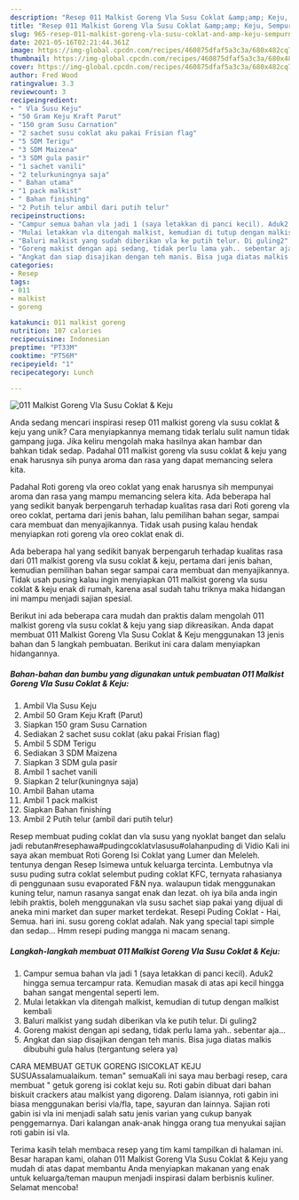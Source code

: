 ```yaml
---
description: "Resep 011 Malkist Goreng Vla Susu Coklat &amp;amp; Keju, Sempurna"
title: "Resep 011 Malkist Goreng Vla Susu Coklat &amp;amp; Keju, Sempurna"
slug: 965-resep-011-malkist-goreng-vla-susu-coklat-and-amp-keju-sempurna
date: 2021-05-16T02:21:44.361Z
image: https://img-global.cpcdn.com/recipes/460875dfaf5a3c3a/680x482cq70/011-malkist-goreng-vla-susu-coklat-keju-foto-resep-utama.jpg
thumbnail: https://img-global.cpcdn.com/recipes/460875dfaf5a3c3a/680x482cq70/011-malkist-goreng-vla-susu-coklat-keju-foto-resep-utama.jpg
cover: https://img-global.cpcdn.com/recipes/460875dfaf5a3c3a/680x482cq70/011-malkist-goreng-vla-susu-coklat-keju-foto-resep-utama.jpg
author: Fred Wood
ratingvalue: 3.3
reviewcount: 3
recipeingredient:
- " Vla Susu Keju"
- "50 Gram Keju Kraft Parut"
- "150 gram Susu Carnation"
- "2 sachet susu coklat aku pakai Frisian flag"
- "5 SDM Terigu"
- "3 SDM Maizena"
- "3 SDM gula pasir"
- "1 sachet vanili"
- "2 telurkuningnya saja"
- " Bahan utama"
- "1 pack malkist"
- " Bahan finishing"
- "2 Putih telur ambil dari putih telur"
recipeinstructions:
- "Campur semua bahan vla jadi 1 (saya letakkan di panci kecil). Aduk2 hingga semua tercampur rata. Kemudian masak di atas api kecil hingga bahan sangat mengental seperti lem."
- "Mulai letakkan vla ditengah malkist, kemudian di tutup dengan malkist kembali"
- "Baluri malkist yang sudah diberikan vla ke putih telur. Di guling2"
- "Goreng makist dengan api sedang, tidak perlu lama yah.. sebentar aja..."
- "Angkat dan siap disajikan dengan teh manis. Bisa juga diatas malkis dibubuhi gula halus (tergantung selera ya)"
categories:
- Resep
tags:
- 011
- malkist
- goreng

katakunci: 011 malkist goreng 
nutrition: 107 calories
recipecuisine: Indonesian
preptime: "PT33M"
cooktime: "PT56M"
recipeyield: "1"
recipecategory: Lunch

---
```



![011 Malkist Goreng Vla Susu Coklat &amp; Keju](https://img-global.cpcdn.com/recipes/460875dfaf5a3c3a/680x482cq70/011-malkist-goreng-vla-susu-coklat-keju-foto-resep-utama.jpg)

Anda sedang mencari inspirasi resep 011 malkist goreng vla susu coklat &amp; keju yang unik? Cara menyiapkannya memang tidak terlalu sulit namun tidak gampang juga. Jika keliru mengolah maka hasilnya akan hambar dan bahkan tidak sedap. Padahal 011 malkist goreng vla susu coklat &amp; keju yang enak harusnya sih punya aroma dan rasa yang dapat memancing selera kita.

Padahal Roti goreng vla oreo coklat yang enak harusnya sih mempunyai aroma dan rasa yang mampu memancing selera kita. Ada beberapa hal yang sedikit banyak berpengaruh terhadap kualitas rasa dari Roti goreng vla oreo coklat, pertama dari jenis bahan, lalu pemilihan bahan segar, sampai cara membuat dan menyajikannya. Tidak usah pusing kalau hendak menyiapkan roti goreng vla oreo coklat enak di.

Ada beberapa hal yang sedikit banyak berpengaruh terhadap kualitas rasa dari 011 malkist goreng vla susu coklat &amp; keju, pertama dari jenis bahan, kemudian pemilihan bahan segar sampai cara membuat dan menyajikannya. Tidak usah pusing kalau ingin menyiapkan 011 malkist goreng vla susu coklat &amp; keju enak di rumah, karena asal sudah tahu triknya maka hidangan ini mampu menjadi sajian spesial.


Berikut ini ada beberapa cara mudah dan praktis dalam mengolah 011 malkist goreng vla susu coklat &amp; keju yang siap dikreasikan. Anda dapat membuat 011 Malkist Goreng Vla Susu Coklat &amp; Keju menggunakan 13 jenis bahan dan 5 langkah pembuatan. Berikut ini cara dalam menyiapkan hidangannya.

<!--inarticleads1-->

##### Bahan-bahan dan bumbu yang digunakan untuk pembuatan 011 Malkist Goreng Vla Susu Coklat &amp; Keju:

1. Ambil  Vla Susu Keju
1. Ambil 50 Gram Keju Kraft (Parut)
1. Siapkan 150 gram Susu Carnation
1. Sediakan 2 sachet susu coklat (aku pakai Frisian flag)
1. Ambil 5 SDM Terigu
1. Sediakan 3 SDM Maizena
1. Siapkan 3 SDM gula pasir
1. Ambil 1 sachet vanili
1. Siapkan 2 telur(kuningnya saja)
1. Ambil  Bahan utama
1. Ambil 1 pack malkist
1. Siapkan  Bahan finishing
1. Ambil 2 Putih telur (ambil dari putih telur)


Resep membuat puding coklat dan vla susu yang nyoklat banget dan selalu jadi rebutan#resephawa#pudingcoklatvlasusu#olahanpuding di Vidio Kali ini saya akan membuat Roti Goreng Isi Coklat yang Lumer dan Meleleh. tentunya dengan Resep Isimewa untuk keluarga tercinta. Lembutnya vla susu puding sutra coklat selembut puding coklat KFC, ternyata rahasianya di penggunaan susu evaporated F&amp;N nya. walaupun tidak menggunakan kuning telur, namun rasanya sangat enak dan lezat. oh iya bila anda ingin lebih praktis, boleh menggunakan vla susu sachet siap pakai yang dijual di aneka mini market dan super market terdekat. Resepi Puding Coklat - Hai, Semua. hari ini. susu goreng coklat adalah. Nak yang special tapi simple dan sedap… Hmm resepi puding mangga ni macam senang. 

<!--inarticleads2-->

##### Langkah-langkah membuat 011 Malkist Goreng Vla Susu Coklat &amp; Keju:

1. Campur semua bahan vla jadi 1 (saya letakkan di panci kecil). Aduk2 hingga semua tercampur rata. Kemudian masak di atas api kecil hingga bahan sangat mengental seperti lem.
1. Mulai letakkan vla ditengah malkist, kemudian di tutup dengan malkist kembali
1. Baluri malkist yang sudah diberikan vla ke putih telur. Di guling2
1. Goreng makist dengan api sedang, tidak perlu lama yah.. sebentar aja...
1. Angkat dan siap disajikan dengan teh manis. Bisa juga diatas malkis dibubuhi gula halus (tergantung selera ya)


CARA MEMBUAT GETUK GORENG ISICOKLAT KEJU SUSUAssalamualaikum. teman&#34; semuaKali ini saya mau berbagi resep, cara membuat &#34; getuk goreng isi coklat keju su. Roti gabin dibuat dari bahan biskuit crackers atau malkist yang digoreng. Dalam isiannya, roti gabin ini biasa menggunakan berisi vla/fla, tape, sayuran dan lainnya. Sajian roti gabin isi vla ini menjadi salah satu jenis varian yang cukup banyak penggemarnya. Dari kalangan anak-anak hingga orang tua menyukai sajian roti gabin isi vla. 

Terima kasih telah membaca resep yang tim kami tampilkan di halaman ini. Besar harapan kami, olahan 011 Malkist Goreng Vla Susu Coklat &amp; Keju yang mudah di atas dapat membantu Anda menyiapkan makanan yang enak untuk keluarga/teman maupun menjadi inspirasi dalam berbisnis kuliner. Selamat mencoba!
